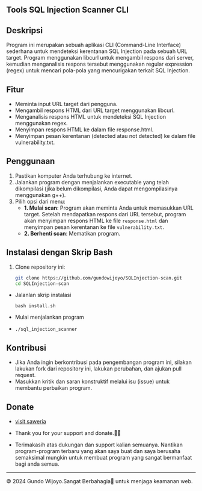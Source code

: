 ## Tools SQL Injection Scanner CLI
## Deskripsi
Program ini merupakan sebuah aplikasi CLI (Command-Line Interface) sederhana untuk mendeteksi kerentanan SQL Injection pada sebuah URL target. Program menggunakan libcurl untuk mengambil respons dari server, kemudian menganalisis respons tersebut menggunakan regular expression (regex) untuk mencari pola-pola yang mencurigakan terkait SQL Injection.

## Fitur
- Meminta input URL target dari pengguna.
- Mengambil respons HTML dari URL target menggunakan libcurl.
- Menganalisis respons HTML untuk mendeteksi SQL Injection menggunakan regex.
- Menyimpan respons HTML ke dalam file response.html.
- Menyimpan pesan kerentanan (detected atau not detected) ke dalam file vulnerability.txt.

## Penggunaan
1. Pastikan komputer Anda terhubung ke internet.
2. Jalankan program dengan menjalankan executable yang telah dikompilasi (jika belum dikompilasi, Anda dapat mengompilasinya menggunakan g++).
3. Pilih opsi dari menu:
   - **1. Mulai scan**: Program akan meminta Anda untuk memasukkan URL target. Setelah mendapatkan respons dari URL tersebut, program akan menyimpan respons HTML ke file `response.html` dan menyimpan pesan kerentanan ke file `vulnerability.txt`.
   - **2. Berhenti scan**: Mematikan program.

## Instalasi dengan Skrip Bash
1. Clone repository ini:
   ```bash
   git clone https://github.com/gundowijoyo/SQLInjection-scan.git
   cd SQLInjection-scan
   ```
 - Jalanlan skrip instalasi 
   ```
   bash install.sh
   ```
- Mulai menjalankan program
- ```
  ./sql_injection_scanner
  ```
## Kontribusi
- Jika Anda ingin berkontribusi pada pengembangan program ini, silakan lakukan fork dari repository ini, lakukan perubahan, dan ajukan pull request.
- Masukkan kritik dan saran konstruktif melalui isu (issue) untuk membantu perbaikan program.

## Donate
- <a href="https://saweria.co/Gundo">visit saweria</a>

- Thank you for your support and donate.🙏🤩

- Terimakasih atas dukungan dan support kalian semuanya. Nantikan program-program terbaru yang akan saya buat dan saya berusaha semaksimal mungkin untuk membuat program yang sangat bermanfaat bagi anda semua.

---
© 2024 Gundo Wijoyo.Sangat Berbahagia🤩 untuk menjaga keamanan web.

